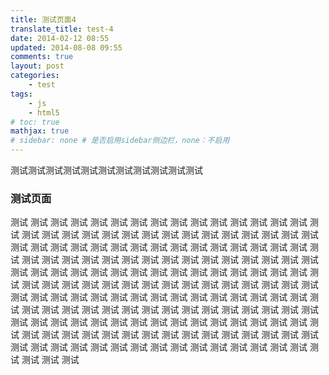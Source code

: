 ```yaml
---
title: 测试页面4
translate_title: test-4
date: 2014-02-12 08:55
updated: 2014-08-08 09:55
comments: true
layout: post
categories:
    - test
tags:
    - js
    - html5
# toc: true
mathjax: true
# sidebar: none # 是否启用sidebar侧边栏，none：不启用
---
```


测试测试测试测试测试测试测试测试测试测试测试
<!-- more -->

### 测试页面

测试
测试
测试
测试
测试
测试
测试
测试
测试
测试
测试
测试
测试
测试
测试
测试
测试
测试
测试
测试
测试
测试
测试
测试
测试
测试
测试
测试
测试
测试
测试
测试
测试
测试
测试
测试
测试
测试
测试
测试
测试
测试
测试
测试
测试
测试
测试
测试
测试
测试
测试
测试
测试
测试
测试
测试
测试
测试
测试
测试
测试
测试
测试
测试
测试
测试
测试
测试
测试
测试
测试
测试
测试
测试
测试
测试
测试
测试
测试
测试
测试
测试
测试
测试
测试
测试
测试
测试
测试
测试
测试
测试
测试
测试
测试
测试
测试
测试
测试
测试
测试
测试
测试
测试
测试
测试
测试
测试
测试
测试
测试
测试
测试
测试
测试
测试
测试
测试
测试
测试
测试
测试
测试
测试
测试
测试
测试
测试
测试
测试
测试
测试
测试
测试
测试
测试
测试
测试
测试
测试
测试
测试
测试
测试
测试
测试
测试
测试
测试
测试
测试
测试
测试
测试
测试
测试
测试
测试
测试
测试
测试
测试
测试
测试
测试
测试
测试
测试
测试
测试
测试
测试
测试
测试
